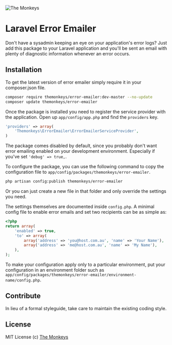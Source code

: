 ![The Monkeys](http://www.themonkeys.com.au/img/monkey_logo.png)

Laravel Error Emailer
=====================

Don't have a sysadmin keeping an eye on your application's error logs? Just add this package to your Laravel application
and you'll be sent an email with plenty of diagnostic information whenever an error occurs.


Installation
------------
To get the latest version of error emailer simply require it in your composer.json file.

```bash
composer require themonkeys/error-emailer:dev-master --no-update
composer update themonkeys/error-emailer
```

Once the package is installed you need to register the service provider with the application. Open up
`app/config/app.php` and find the `providers` key.

```php
'providers' => array(
    'Themonkeys\ErrorEmailer\ErrorEmailerServiceProvider',
)
```

The package comes disabled by default, since you probably don't want error emailing enabled on your development
environment. Especially if you've set `'debug' => true,`.

To configure the package, you can use the following command to copy the configuration file to
`app/config/packages/themonkeys/error-emailer`.

```sh
php artisan config:publish themonkeys/error-emailer
```

Or you can just create a new file in that folder and only override the settings you need.

The settings themselves are documented inside `config.php`. A minimal config file to enable error emails and set two
recipients can be as simple as:

```php
<?php
return array(
    'enabled' => true,
    'to' => array(
        array('address' => 'you@host.com.au', 'name' => 'Your Name'),
        array('address' => 'me@host.com.au', 'name' => 'My Name'),
    ),
);
```

To make your configuration apply only to a particular environment, put your configuration in an environment folder such
as `app/config/packages/themonkeys/error-emailer/environment-name/config.php`.


Contribute
----------

In lieu of a formal styleguide, take care to maintain the existing coding style.

License
-------

MIT License
(c) [The Monkeys](http://www.themonkeys.com.au/)
